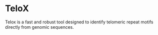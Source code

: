 # TeloX
Telox is a fast and robust tool designed to identify telomeric repeat motifs directly from genomic sequences.

